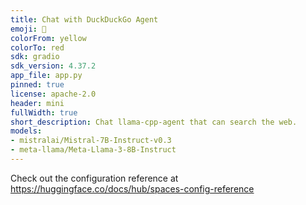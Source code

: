 ```yaml
---
title: Chat with DuckDuckGo Agent
emoji: 🦆
colorFrom: yellow
colorTo: red
sdk: gradio
sdk_version: 4.37.2
app_file: app.py
pinned: true
license: apache-2.0
header: mini
fullWidth: true
short_description: Chat llama-cpp-agent that can search the web.
models:
- mistralai/Mistral-7B-Instruct-v0.3
- meta-llama/Meta-Llama-3-8B-Instruct
---
```


Check out the configuration reference at https://huggingface.co/docs/hub/spaces-config-reference